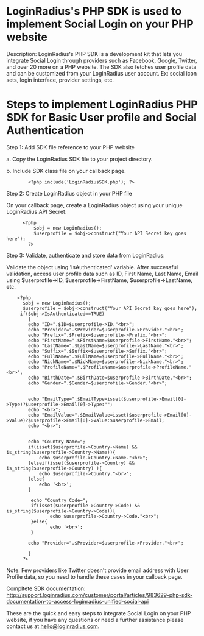 LoginRadius's PHP SDK is used to implement Social Login on your PHP website
==========

Description: LoginRadius's PHP SDK is a development kit that lets you integrate Social Login through providers such as Facebook, Google, Twitter, and over 20 more on a PHP website. The SDK also fetches user profile data and can be customized from your LoginRadius user account. Ex: social icon sets, login interface, provider settings, etc.

Steps to implement LoginRadius PHP SDK for Basic User profile and Social Authentication
===

Step 1: Add SDK file reference to your PHP website

a. Copy the LoginRadius SDK file to your project directory.

b. Include SDK class file on your callback page. 

            <?php include('LoginRadiusSDK.php'); ?>
      
Step 2: Create LoginRadius object in your PHP file

On your callback page, create a LoginRadius object using your unique LoginRadius API Secret.

          <?php 
              $obj = new LoginRadius();
              $userprofile = $obj->construct("Your API Secret key goes here");  
            ?>
          
Step 3: Validate, authenticate and store data from LoginRadius: 

Validate the object using 'IsAuthenticated' variable. After successful validation, access user profile data such as ID, First Name, Last Name, Email using $userprofile->ID, $userprofile->FirstName, $userprofile->LastName, etc.

        <?php  
          $obj = new LoginRadius();  
          $userprofile = $obj->construct("Your API Secret key goes here");  
         if($obj->IsAuthenticated==TRUE)
            {
            echo "ID=".$ID=$userprofile->ID."<br>";
            echo "Provider=".$Provider=$userprofile->Provider."<br>";
            echo "Prefix=".$Prefix=$userprofile->Prefix."<br>";
            echo "FirstName=".$FirstName=$userprofile->FirstName."<br>";
            echo "LastName=".$LastName=$userprofile->LastName."<br>";
            echo "Suffix=".$Suffix=$userprofile->Suffix."<br>";
            echo "FullName=".$FullName=$userprofile->FullName."<br>";
            echo "NickName=".$NickName=$userprofile->NickName."<br>";
            echo "ProfileName=".$ProfileName=$userprofile->ProfileName."<br>";
            echo "BirthDate=".$BirthDate=$userprofile->BirthDate."<br>";
            echo "Gender=".$Gender=$userprofile->Gender."<br>";
            
            
            echo "EmailType=".$EmailType=isset($userprofile->Email[0]->Type)?$userprofile->Email[0]->Type:"";
            echo "<br>";  
            echo "EmailValue=".$EmailValue=isset($userprofile->Email[0]->Value)?$userprofile->Email[0]->Value:$userprofile->Email;
            echo "<br>";
            
            
            echo "Country Name=";
            if(isset($userprofile->Country->Name) && is_string($userprofile->Country->Name)){
            	echo $userprofile->Country->Name."<br>";
            }elseif(isset($userprofile->Country) && is_string($userprofile->Country) ){
            	echo $userprofile->Country."<br>";
            }else{
            	echo '<br>';
            }
            
             echo "Country Code=";  
             if(isset($userprofile->Country->Code) && is_string($userprofile->Country->Code)){  
            		echo $userprofile->Country->Code."<br>";  
             }else{  
            		echo '<br>';  
             }
            
            echo "Provider=".$Provider=$userprofile->Provider."<br>";
            
            }
          ?>

Note: Few providers like Twitter doesn't provide email address with User Profile data, so you need to handle these cases in your callback page.

Compltete SDK documentation: http://support.loginradius.com/customer/portal/articles/983629-php-sdk-documentation-to-access-loginradius-unified-social-api

These are the quick and easy steps to integrate Social Login on your PHP website, if you have any questions or need a further assistance please contact us at hello@loginradius.com.
